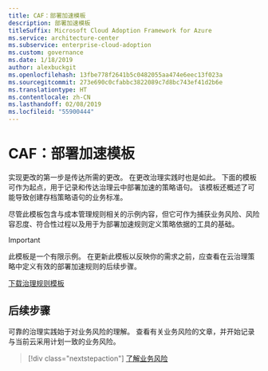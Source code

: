 ```yaml
---
title: CAF：部署加速模板
description: 部署加速模板
titleSuffix: Microsoft Cloud Adoption Framework for Azure
ms.service: architecture-center
ms.subservice: enterprise-cloud-adoption
ms.custom: governance
ms.date: 1/18/2019
author: alexbuckgit
ms.openlocfilehash: 13fbe778f2641b5c0482055aa474e6eec13f023a
ms.sourcegitcommit: 273e690c0cfabbc3822089c7d8bc743ef41d2b6e
ms.translationtype: HT
ms.contentlocale: zh-CN
ms.lasthandoff: 02/08/2019
ms.locfileid: "55900444"
---
```

# <a name="caf-deployment-acceleration-template"></a>CAF：部署加速模板

实现更改的第一步是传达所需的更改。 在更改治理实践时也是如此。 下面的模板可作为起点，用于记录和传达治理云中部署加速的策略语句。 该模板还概述了可能导致创建存档策略语句的业务标准。

尽管此模板包含与成本管理规则相关的示例内容，但它可作为捕获业务风险、风险容忍度、符合性过程以及用于为部署加速规则定义策略依据的工具的基础。

> [!IMPORTANT]
> 此模板是一个有限示例。 在更新此模板以反映你的需求之前，应查看在云治理策略中定义有效的部署加速规则的后续步骤。

<!-- markdownlint-disable MD033 -->

 <a href="https://archcenter.blob.core.windows.net/cdn/fusion/governance/Governance Discipline Template.docx">下载治理规则模板</a>

<!-- markdownlint-enable MD033 -->

## <a name="next-steps"></a>后续步骤

可靠的治理实践始于对业务风险的理解。 查看有关业务风险的文章，并开始记录与当前云采用计划一致的业务风险。

> [!div class="nextstepaction"]
> [了解业务风险](./business-risks.md)
